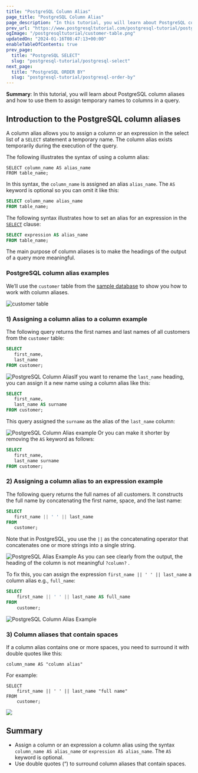 ```yaml
---
title: "PostgreSQL Column Alias"
page_title: "PostgreSQL Column Alias"
page_description: "In this tutorial, you will learn about PostgreSQL column aliases and how to use them to assign temporary names to columns in a query."
prev_url: "https://www.postgresqltutorial.com/postgresql-tutorial/postgresql-column-alias/"
ogImage: "/postgresqltutorial/customer-table.png"
updatedOn: "2024-01-16T08:47:13+00:00"
enableTableOfContents: true
prev_page: 
  title: "PostgreSQL SELECT"
  slug: "postgresql-tutorial/postgresql-select"
next_page: 
  title: "PostgreSQL ORDER BY"
  slug: "postgresql-tutorial/postgresql-order-by"
---
```





**Summary**: In this tutorial, you will learn about PostgreSQL column aliases and how to use them to assign temporary names to columns in a query.


## Introduction to the PostgreSQL column aliases

A column alias allows you to assign a column or an expression in the select list of a `SELECT` statement a temporary name. The column alias exists temporarily during the execution of the query.

The following illustrates the syntax of using a column alias:


```phpsqlsql
SELECT column_name AS alias_name
FROM table_name;
```
In this syntax, the `column_name` is assigned an alias `alias_name`. The `AS` keyword is optional so you can omit it like this:


```sql
SELECT column_name alias_name
FROM table_name;
```
The following syntax illustrates how to set an alias for an expression in the [`SELECT`](postgresql-select) clause:


```sql
SELECT expression AS alias_name
FROM table_name;
```
The main purpose of column aliases is to make the headings of the output of a query more meaningful.


### PostgreSQL column alias examples

We’ll use the `customer` table from the [sample database](../postgresql-getting-started/postgresql-sample-database) to show you how to work with column aliases.


![customer table](/postgresqltutorial/customer-table.png)

### 1\) Assigning a column alias to a column example

The following query returns the first names and last names of all customers from the `customer` table:


```sql
SELECT 
   first_name, 
   last_name
FROM customer;
```
![PostgreSQL Column Alias](/postgresqltutorial/PostgreSQL-Column-Alias-example-1.png)If you want to rename the `last_name` heading, you can assign it a new name using a column alias like this:


```sql
SELECT 
   first_name, 
   last_name AS surname
FROM customer;
```
This query assigned the `surname` as the alias of the `last_name` column:


![PostgreSQL Column Alias example](/postgresqltutorial/PostgreSQL-Column-Alias-Surname-example-1.png)
Or you can make it shorter by removing the `AS` keyword as follows:


```sql
SELECT 
   first_name, 
   last_name surname
FROM customer;
```

### 2\) Assigning a column alias to an expression example

The following query returns the full names of all customers. It constructs the full name by concatenating the first name, space, and the last name:


```sql
SELECT 
   first_name || ' ' || last_name 
FROM 
   customer;
```
Note that in PostgreSQL, you use the `||` as the concatenating operator that concatenates one or more strings into a single string.


![PostgreSQL Alias Example](/postgresqltutorial/PostgreSQL-Alias-Example.png)
As you can see clearly from the output, the heading of the column is not meaningful `?column?` .

To fix this, you can assign the expression `first_name || ' ' || last_name` a column alias e.g., `full_name`:


```sql
SELECT
    first_name || ' ' || last_name AS full_name
FROM
    customer;
```

![PostgreSQL Column Alias Example](/postgresqltutorial/PostgreSQL-Alias-column-alias-example.png)

### 3\) Column aliases that contain spaces

If a column alias contains one or more spaces, you need to surround it with double quotes like this:


```
column_name AS "column alias"
```
For example:


```
SELECT
    first_name || ' ' || last_name "full name"
FROM
    customer;
```

![](/postgresqltutorial/PostgreSQL-Column-Alias-with-space.png)

## Summary

* Assign a column or an expression a column alias using the syntax `column_name AS alias_name` or `expression AS alias_name`. The `AS` keyword is optional.
* Use double quotes (“) to surround column aliases that contain spaces.

